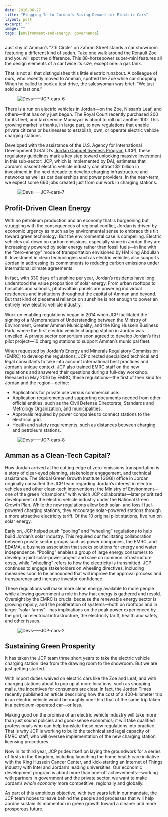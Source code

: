 ```yaml
---
date: 2016-06-27
title: "Plugging In to Jordan’s Rising Demand for Electric Cars"
layout: post
excerpt: ""
image: ""
tags: [environment-and-energy, governance]
---
```

<p>Just shy of Amman’s “7th Circle” on Zahran Street stands a car showroom featuring a different kind of sedan. Take one walk around the Renault Zoe and you will spot the difference. This 88-horsepower super-mini features all the design elements of a car twice its size, except one: a gas tank.</p><p>That is not all that distinguishes this little electric runabout. A colleague of ours, who recently moved to Amman, spotted the Zoe while car shopping. When he called to book a test drive, the saleswoman was brief: “We just sold our last one.”</p><figure class="kg-card kg-image-card"><img src="https://pubs.ghost.io/uploads/Devs----JCP-cars-6.jpg" class="kg-image" alt="Devs----JCP-cars-6" loading="lazy" title="At the King Hussein Business Park, where the first electric vehicle charging station in Jordan was unveiled."></figure><p>There is a run on electric vehicles in Jordan—on the Zoe, Nissan’s Leaf, and others—that has only just begun. The Royal Court recently purchased 200 for its fleet, and taxi service Mumayaz is about to roll out another 100. This growing market is thanks, in large part, to new regulations that enable private citizens or businesses to establish, own, or operate electric vehicle charging stations.</p><p>Developed with the assistance of the U.S. Agency for International Development (USAID)’s <a href="http://dai.com/our-work/projects/jordan-competitiveness-program-jcp">Jordan Competitiveness Program</a> (JCP), these regulatory guidelines mark a key step toward unlocking massive investment in this sub-sector: JCP, which is implemented by DAI, estimates that Jordan’s nascent electric vehicle industry can attract $2 billion in investment in the next decade to develop charging infrastructure and networks as well as car dealerships and power providers. In the near-term, we expect some 660 jobs created just from our work in charging stations.</p><figure class="kg-card kg-image-card"><img src="https://pubs.ghost.io/uploads/Devs----JCP-cars-7.jpg" class="kg-image" alt="Devs----JCP-cars-7" loading="lazy" title="Green Job Fair at the Landmark Hotel in 2015 to link companies that work in the green technology sector with professionals and graduates who have relevant skills."></figure><h2 id="profit-driven-clean-energy">Profit-Driven Clean Energy</h2><p>With no petroleum production and an economy that is burgeoning but struggling with the consequences of regional conflict, Jordan is driven by economic urgency as much as by environmental sense to embrace this tilt toward green technology. But the environmental case is compelling. Electric vehicles cut down on carbon emissions, especially since in Jordan they are increasingly powered by solar energy rather than fossil fuels—in line with the “zero-energy” mode of transportation envisioned by HM King Abdullah II. Investment in clean technologies such as electric vehicles also supports Jordan in addressing its commitments to reducing carbon emissions under international climate agreements.</p><p>In fact, with 330 days of sunshine per year, Jordan’s residents have long understood the value proposition of solar energy. From urban rooftops to hospitals and schools, photovoltaic panels are powering individual residences and institutions throughout the capital of Amman and beyond. But that kind of piecemeal reliance on sunshine is not enough to power an entirely new electric vehicle industry.</p><p>Work on enabling regulations began in 2014 when JCP facilitated the signing of a Memorandum of Understanding between the Ministry of Environment, Greater Amman Municipality, and the King Hussein Business Park, where the first electric vehicle charging station in Jordan was unveiled. A private sector consortium soon agreed to develop Jordan’s first pilot project—10 charging stations to support Amman’s municipal fleet.</p><p>When requested by Jordan’s Energy and Minerals Regulatory Commission (EMRC) to develop the regulations, JCP directed specialized technical and legal consultants to take into account international best practices and Jordan’s unique context. JCP also trained EMRC staff on the new regulations and answered their questions during a full-day workshop. Released in May 2016 by EMRC, these regulations—the first of their kind for Jordan and the region—define:</p><ul><li>Applications for private use versus commercial use.</li><li>Application requirements and supporting documents needed from other official entities, such as the Civil Defense Directorate, Standards and Metrology Organization, and municipalities.</li><li>Approvals required by power companies to connect stations to the electrical grid.</li><li>Health and safety requirements, such as distances between charging and petroleum stations.</li></ul><figure class="kg-card kg-image-card"><img src="https://pubs.ghost.io/uploads/Devs----JCP-cars-8.jpg" class="kg-image" alt="Devs----JCP-cars-8" loading="lazy" title="Unveiling Jordan's first electric vehicle charging station in 2014, from left: Dr. Said Al Hallaj, All Cell, private sector; Dr. Fawzi Masad, Amman City Manager at the time; Ahmad Qatarneh, Secretary General of the Ministry of Environment; HE Dr. Taher Shakhshir,  Minister of Environment at the time; Aqel Biltaji, Mayor of Amman; Dr. Moayad Samman, Chairman of the King Hussein Business Pak; and Raouf Dabbas, advisor to the Minister of Environment."></figure><h2 id="amman-as-a-clean-tech-capital">Amman as a Clean-Tech Capital?</h2><p>How Jordan arrived at the cutting edge of zero-emissions transportation is a story of clear-eyed planning, stakeholder engagement, and technical assistance. The Global Green Growth Institute (GGGI) office in Jordan originally consulted the JCP team regarding Jordan’s interest in electric vehicles and other clean-tech interventions; the Ministry of Environment—one of the green “champions” with which JCP collaborates—later prioritized development of the electric vehicle industry under the National Green Growth Plan. While the new regulations allow both solar- and fossil fuel-powered charging stations, they encourage solar-powered stations through a more attractive electricity tariff. Of the 10 original pilot stations, five run on solar energy.</p><p>Early on, JCP helped push “pooling” and “wheeling” regulations to help build Jordan’s solar industry. This required our facilitating collaboration between private sector groups such as power companies, the EMRC, and EDAMA, a business association that seeks solutions for energy and water independence. “Pooling” enables a group of large energy consumers to develop a joint solar-power project and save on common infrastructure costs, while “wheeling” refers to how the electricity is transmitted. JCP continues to engage stakeholders on wheeling directives, including measures soon to be announced that will improve the approval process and transparency and increase investor confidence.</p><p>These regulations will make more clean energy available to more people while allowing government a role in how that energy is gathered and resold. Oversight by the EMRC is crucial because the renewable energy sector is growing rapidly, and the proliferation of systems—both on rooftops and in larger “solar farms”—has implications on the peak power experienced by the grid, on electrical infrastructure, the electricity tariff, health and safety, and other issues.</p><figure class="kg-card kg-image-card"><img src="https://pubs.ghost.io/uploads/Devs----JCP-cars-2.jpg" class="kg-image" alt="Devs----JCP-cars-2" loading="lazy" title="HRH Princess Dina Mired, director of the King Hussein Cancer Foundation, at the launch of the King Hussein Cancer Center's home health care initiative, which was supported by JCP."></figure><h2 id="sustaining-green-prosperity">Sustaining Green Prosperity</h2><p>It has taken the JCP team three short years to take the electric vehicle charging station idea from the drawing room to the showroom. But we are just getting started.</p><p>With import duties waived on electric cars like the Zoe and Leaf, and with charging stations about to pop up at more locations, such as shopping malls, the incentives for consumers are clear. In fact, the Jordan Times recently published an article describing how the cost of a 400-kilometer trip in an electric vehicle would be roughly one-third that of the same trip taken in a petroleum-operated car—or less.</p><p>Making good on the promise of an electric vehicle industry will take more than just sound policies and good-sense economics; it will take qualified professionals who can help translate these new regulations into practice. That is why JCP is working to build the technical and legal capacity of EMRC staff, who will oversee implementation of the new charging station licensing procedures.</p><p>Now in its third year, JCP prides itself on laying the groundwork for a series of firsts in the Kingdom, including launching the home health care initiative with the King Hussein Cancer Center, and kick-starting an Internet of Things industry with Intel and Jordan’s leading universities. Our economic development program is about more than one-off achievements—working with partners in government and the private sector, we want to make Jordan’s <em>whole economy</em> more competitive, regionally and globally.</p><p>As part of this ambitious objective, with two years left in our mandate, the JCP team hopes to leave behind the people and processes that will help Jordan sustain its momentum in green growth toward a cleaner and more prosperous future.</p>
  
